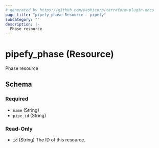 ```yaml
---
# generated by https://github.com/hashicorp/terraform-plugin-docs
page_title: "pipefy_phase Resource - pipefy"
subcategory: ""
description: |-
  Phase resource
---
```


# pipefy_phase (Resource)

Phase resource



<!-- schema generated by tfplugindocs -->
## Schema

### Required

- `name` (String)
- `pipe_id` (String)

### Read-Only

- `id` (String) The ID of this resource.
